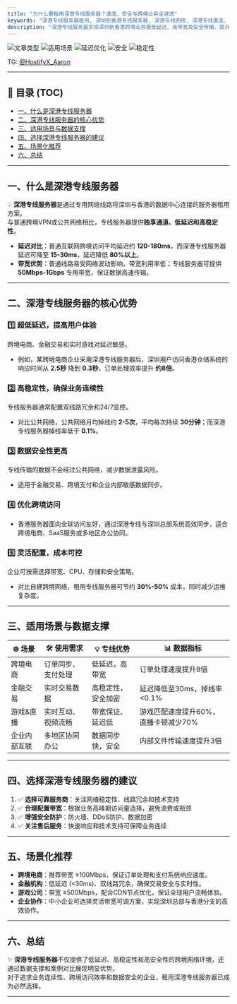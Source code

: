 ```yaml
---
title: "为什么要租用深港专线服务器？速度、安全与跨境业务全讲透"
keywords: "深港专线服务器租用, 深圳到香港专线服务器, 深港专线网络, 深港专线直连, 香港专线服务器"
description: "深港专线服务器实现深圳到香港跨境业务极低延迟、高带宽及安全传输，提升数据同步与业务连续性。"
---
```

![文章类型](https://img.shields.io/badge/类型-教程-blue?style=for-the-badge&logo=book)
![适用场景](https://img.shields.io/badge/跨境业务-深港专线-green?style=for-the-badge&logo=ethereum)
![延迟优化](https://img.shields.io/badge/低延迟-2ms-yellow?style=for-the-badge&logo=speedtest)
![安全](https://img.shields.io/badge/数据安全-高-red?style=for-the-badge&logo=lock)
![稳定性](https://img.shields.io/badge/稳定性-99%25-purple?style=for-the-badge&logo=server)

TG: [@HostifyX_Aaron](https://t.me/HostifyX_Aaron)




---

## 📑 目录 (TOC)

- [一、什么是深港专线服务器](#一什么是深港专线服务器)
- [二、深港专线服务器的核心优势](#二深港专线服务器的核心优势)
- [三、适用场景与数据支撑](#三适用场景与数据支撑)
- [四、选择深港专线服务器的建议](#四选择深港专线服务器的建议)
- [五、场景化推荐](#五场景化推荐)
- [六、总结](#六总结)

---

## 一、什么是深港专线服务器

💡 **深港专线服务器**是通过专用网络线路将深圳与香港的数据中心连接的服务器租用方案。  
与普通跨境VPN或公共网络相比，专线服务器提供**独享通道、低延迟和高稳定性**。  

- **延迟对比**：普通互联网跨境访问平均延迟约 **120-180ms**，而深港专线服务器延迟可降至 **15-30ms**，延迟降低 **80%以上**。  
- **带宽优势**：普通线路易受网络波动影响，带宽利用率低；专线服务器可提供 **50Mbps-1Gbps** 专用带宽，保证数据高速传输。  

---

## 二、深港专线服务器的核心优势

### 1️⃣ 超低延迟，提高用户体验

跨境电商、金融交易和实时游戏对延迟敏感。  
- 例如，某跨境电商企业采用深港专线服务器后，深圳用户访问香港仓储系统的响应时间从 **2.5秒** 降到 **0.3秒**，订单处理效率提升 **约8倍**。  

### 2️⃣ 高稳定性，确保业务连续性

专线服务器通常配置双线路冗余和24/7监控。  
- 对比公共网络，公共网络月均掉线约 **2-5次**，平均每次持续 **30分钟**；而深港专线服务器掉线率低于 **0.1%**。  

### 3️⃣ 数据安全性更高

专线传输的数据不会经过公共网络，减少数据泄露风险。  
- 适用于金融交易、跨境支付和企业内部敏感数据同步。  

### 4️⃣ 优化跨境访问

- 香港服务器面向全球访问友好，通过深港专线与深圳总部系统高效同步，适合跨境电商、SaaS服务或多地区办公协同。  

### 5️⃣ 灵活配置，成本可控

企业可按需选择带宽、CPU、存储和安全策略。  
- 对比自建跨境网络，租用专线服务器可节约 **30%-50%** 成本，同时减少运维复杂度。  

---

## 三、适用场景与数据支撑

| 🌐 场景 | 🛠 使用需求 | 💡 专线优势 | 📊 数据指标 |
|---------|-----------|-------------|-------------|
| 跨境电商 | 订单同步、支付处理 | 低延迟，高带宽 | 订单处理速度提升8倍 |
| 金融交易 | 实时交易数据 | 高稳定性，安全加密 | 延迟降低至30ms，掉线率<0.1% |
| 游戏&直播 | 实时互动、视频流畅 | 带宽保证、延迟低 | 游戏匹配速度提升60%，直播卡顿减少70% |
| 企业内部互联 | 多地区协同办公 | 数据同步快，安全 | 内部文件传输速度提升3倍 |

---

## 四、选择深港专线服务器的建议

1. ✅ **选择可靠服务商**：关注网络稳定性、线路冗余和技术支持  
2. ✅ **合理配置带宽**：根据业务高峰期访问量选择，避免浪费或瓶颈  
3. ✅ **增强安全防护**：防火墙、DDoS防护、数据加密  
4. ✅ **关注售后服务**：快速响应和技术支持可保障业务连续  

---

## 五、场景化推荐

- **跨境电商**：推荐带宽 ≥100Mbps，保证订单处理和支付系统响应速度。  
- **金融机构**：低延迟 (<30ms)、双线路冗余，确保交易安全与实时性。  
- **游戏公司**：带宽 ≥500Mbps，配合CDN节点优化，保证全球用户流畅体验。  
- **企业协作**：中小企业可选择灵活带宽可调方案，实现深圳总部与香港分支的高效协作。  

---

## 六、总结

✨ **深港专线服务器**不仅提供了低延迟、高稳定性和高安全性的跨境网络环境，还通过数据支撑和案例对比展现明显优势。  
对于追求业务连续性、跨境访问效率和数据安全的企业，租用深港专线服务器已成为必然选择。  

---
